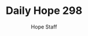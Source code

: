 ---
image: /assets/img/daily-hope-default-artwork.png
title: Daily Hope 298
number: 298
categories:
  - Daily Hope
author: Hope Staff
notes: Daily Hope 298
embed: >-
  <iframe src="https://open.spotify.com/embed/episode/0FPw3nMzKTPooPdLXm52sY?utm_source=generator" width="400px" height="102px" frameborder=“0" scrolling=“no”></iframe>
---